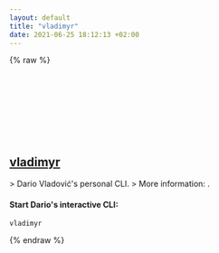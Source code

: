 ```yaml
---
layout: default
title: "vladimyr"
date: 2021-06-25 18:12:13 +02:00
---
```

{% raw %}
<h2 id="vladimyr">
  <a href="/en/common/vladimyr.html">vladimyr</a> <a href="#vladimyr"><svg class="icon">
    <use href="/assets/images/unicode_sprite.svg#link" />
  </svg></a>
</h2>
> Dario Vladović's personal CLI.
> More information: <https://github.com/vladimyr/vladimyr-cli>.

#### Start Dario's interactive CLI:
```shell
vladimyr
```
{% endraw %}